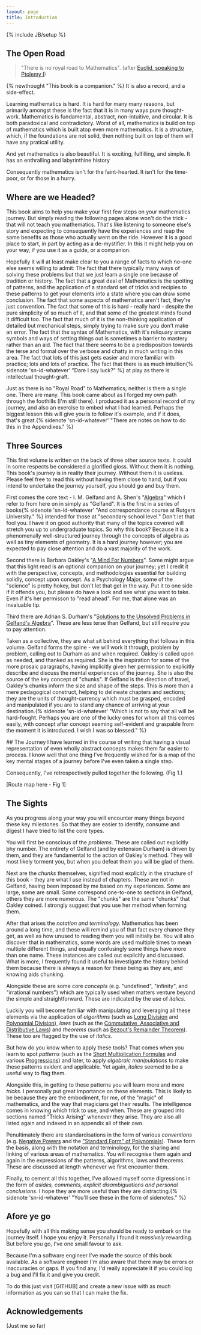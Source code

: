 ```yaml
---
layout: page
title: Introduction
---
```

{% include JB/setup %}

## The Open Road

> "There is no royal road to Mathematics". (after [Euclid, speaking to Ptolemy I](https://en.wikiquote.org/wiki/Euclid))

{% newthought "This book is a companion." %} It is also a record, and a side-effect.

Learning mathematics is hard.  It is hard for many many reasons, but primarily amongst these is the fact that it is in many ways pure thought-work.  Mathematics is fundamental, abstract, non-intuitive, and circular. It is both paradoxical and contradictory.  Worst of all, mathematics is build on top of mathematics which is built atop even more mathematics.  It is a structure, which, if the foundations are not solid, then nothing built on top of them will have any pratical utility.

And yet mathematics is also beautiful.  It is exciting, fulfilling, and simple. It has an enthralling and labyrinthine history

Consequently mathematics isn't for the faint-hearted. It isn't for the time-poor, or for those in a hurry.  

## Where are we Headed?
This book aims to help you make your first few steps on your mathematics journey. But simply reading the following pages alone won't do the trick - that will not teach you mathematics.  That's like listening to someone else's story and expecting to consequently have the experiences and reap the same benefits as those who actually went on the ride.  However it is a good place to start, in part by acting as a de-mystifier.  In this it might help you on your way, if you use it as a guide, or a companion.  

Hopefully it will at least make clear to you a range of facts to which no-one else seems willing to admit: The fact that there typically many ways of solving these problems but that we just learn a single one because of tradition or history. The fact that a great deal of Mathematics is the spotting of patterns, and the application of a standard set of tricks and recipies to these patterns to get your elements into a state where you can draw some conclusion. The fact that some aspects of mathematics aren't fact, they're just convention. The fact that some of this is hard - really hard - despite the pure simplicity of so much of it, and that some of the greatest minds found it difficult too.  The fact that much of it is the non-thinking application of detailed but mechanical steps, simply trying to make sure you don't make an error.  The fact that the syntax of Mathematics, with it's reliquary arcane symbols and ways of setting things out is sometimes a barrier to mastery rather than an aid. The fact that there seems to be a predisposition towards the terse and formal over the verbose and chatty in much writing in this area. The fact that lots of this just gets easier and more familiar with practice; lots and lots of practice.  The fact that there is as much intuition{% sidenote 'sn-id-whatever' "Dare I say luck?" %} at play as there is intellectual thought-graft.

Just as there is no "Royal Road" to Mathematics; neither is there a single one. There are many. This book came about as I forged my own path through the foothills (I'm still there). I produced it as a personal record of my journey, and also an exercise to embed what I had learned.  Perhaps the biggest lesson this will give you is to follow it's example, and if it does, that's great.{% sidenote 'sn-id-whatever' "There are notes on how to do this in the Appendixes." %}

## Three Sources
This first volume is written on the back of three other source texts.  It could in some respects be considered a glorified gloss. Without them it is nothing.  This book's journey is in reality their journey.  Without them it is useless.  Please feel free to read this without having them close to hand, but if you intend to undertake the journey yourself, you should go and buy them. 

First comes the core text - I. M. Gelfand and A. Shen's "[Algebra](https://www.amazon.co.uk/Algebra-I-M-Gelfand/dp/0817636773/)" which I refer to from here on in simply as "Gelfand". It is the first in a series of books{% sidenote 'sn-id-whatever' "And correspondance course at Rutgers University." %} intended for those at "secondary school level."  Don't let that fool you.  I have it on good authority that many of the topics covered will stretch you up to undergraduate topics.  So why this book? Because it is a phenomenally well-structured journey through the concepts of algebra as well as tiny elements of geometry.  It is a hard journey however; you are expected to pay close attention and do a vast majority of the work.

Second there is Barbara Oakley's "[A Mind For Numbers](https://www.amazon.co.uk/Mind-Numbers-Science-Flunked-Algebra-ebook/dp/B00G3L19ZU)". Some might argue that this light read is an optional companion on your journey; yet I credit it with the perspective, concepts, and methodologies essential for building solidly, concept upon concept.  As a Psychology Major, some of the "science" is pretty hokey, but don't let that get in the way.  Put it to one side if it offends you, but please do have a look and see what you want to take.  Even if it's her permisson to "read ahead".  For me, that alone was an invaluable tip.

Third there are Adrian S. Durham's "[Solutions to the Unsolved Problems in Gelfand's Algebra](https://www.dropbox.com/s/73tlsu23gjo7vjo/Gelfand%20Algebra%20Solutions.pdf?dl=0)".  These are less terse than Gelfand, but still require you to pay attention.  

Taken as a collective, they are what sit behind everything that follows in this volume.  Gelfand forms the spine - we will work it through, problem by problem, calling out to Durham as and when required.  Oakley is called upon as needed, and thanked as required.  She is the inspiration for some of the more prosaic paragraphs, having implicitly given her permission to explicitly describe and discuss the mental experiences of the journey. She is also the source of the key concept of "chunks".  If Gelfand is the direction of travel, Oakley's chunks inform the size and shape of the steps.  This is more than a mere pedagogical construct, helping to delineate chapters and sections; they are the units of thought-currency which must be grasped, encoded and manipulated if you are to stand any chance of arriving at your destination.{% sidenote 'sn-id-whatever' "Which is not to say that all will be hard-fought.  Perhaps you are one of the lucky ones for whom all this comes easily, with concept after concept seeming self-evident and graspable from the moment it is introduced.  I wish I was so blessed." %}

## The Journey
I have learned in the course of writing that having a visual representation of even wholly abstract concepts makes them far easier to process.  I know well that one thing I've frequently wished for is a map of the key mental stages of a journey before I've even taken a single step.

Consequently, I've retrospectively pulled together the following. (Fig 1.)

[Route map here - Fig 1]

## The Sights
As you progress along your way you will encounter many things beyond these key milestones. So that they are easier to identify, consume and digest I have tried to list the core types.

You will first be conscious of the _problems_.  These are called out explicitly bhy number. The entirety of Gelfand (and by extension Durham) is driven by them, and they are fundamental to the action of Oakley's method.  They will most likely torment you, but when you defeat them you will be glad of them.

Next are the _chunks_ themselves, signified most explicitly in the structure of this book - they are what I use instead of chapters. These are not in Gelfand, having been imposed by me based on my experiences. Some are large, some are small.  Some correspond one-to-one to sections in Gelfand, others they are more numerous. The "chunks" are the same "chunks" that Oakley coined.  I strongly suggest that you use her method when forming them.

After that arises the _notation and terminology_.  Mathematics has been around a long time, and these will remind you of that fact every chance they get, as well as how unused to reading them you will initially be.  You will also discover that in mathematics, some words are used multiple times to mean multiple different things, and equally confusingly some things have more than one name.  These instances are called out explicitly and discussed. What is more, I frequently found it useful to investigate the history behind them because there is always a reason for these being as they are, and knowing aids chunking.

Alongside these are some core _concepts_ (e.g. "undefined", "infinity", and "irrational numbers") which are typically used when matters venture beyond the simple and straightforward.  These are indicated by the use of _italics_.

Luckily you will become familiar with manipulating and leveraging all these elements via the application of _algorithms_ (such as [Long Division](https://andrewharmellaw.github.io/2016/11/16/gelfands-algebra-chunk-1-fundamentals/) and [Polynomial Division](https://andrewharmellaw.github.io/2017/02/23/gelfands-algebra-chunk-14-polynomial-division-all-the-gory-details/)), _laws_ (such as the [Commutative, Associative and Distributive Laws](https://andrewharmellaw.github.io/2016/11/23/gelfands-algebra-chunk-2-commutative-associative-and-distributive-laws/)) and _theorems_ (such as [Bezout's Remainder Theorem](https://andrewharmellaw.github.io/2017/03/07/gelfands-algebra-chunk-16-polynomial-division-remainders/)).  These too are flagged by the use of _italics_.

But how do you know when to apply these tools? That comes when you learn to spot _patterns_ (such as the [Short Multiplication Formulas](https://andrewharmellaw.github.io/2016/12/17/gelfanfd-algebra-chunk-6-squares-sums-diffs-etc/) and various [Progressions](https://andrewharmellaw.github.io/2017/03/24/gelfands-algebra-chunk-23-embedding-progressions/)) and later, to apply _algebraic manipulations_ to make these patterns evident and applicable.  Yet again, _italics_ seemed to be a useful way to flag them.

Alongside this, in getting to these patterns you will learn more and more _tricks_.  I personally put great importance on these elements.  This is likely to be because they are the embodiment, for me, of the "magic" of mathematics, and the way that magicians get their results.  The intelligence comes in knowing which trick to use, and when.  These are grouped into sections named "Tricks Arising" whenever they arise. They are also all listed again and indexed in an appendix all of their own.

Penultimately there are standardisations in the form of various _conventions_ (e.g. [Negative Powers](https://andrewharmellaw.github.io/2016/12/10/gelfands-algebra-chunk-5-powers/) and the ["Standard Form" of Polynomials](https://andrewharmellaw.github.io/tags.html#standard-form-ref)).  These form the basis, along with the notation and terminology, for the sharing and linking of various areas of mathematics.  You will recognise them again and again in the expressions of the patterns, algorithms, laws and theorems.  These are discussed at length whenever we first encounter them.

Finally, to cement all this together, I've allowed myself some digressions in the form of _asides, comments, explicit disambiguations and personal conclusions_.  I hope they are more useful than they are distracting.{% sidenote 'sn-id-whatever' "You'll see these in the form of sidenotes." %}

## Afore ye go
Hopefully with all this making sense you should be ready to embark on the journey itself.  I hope you enjoy it.  Personally I found it _massively_ rewarding.  But before you go, I've one small favour to ask.

Because I'm a software engineer I've made the source of this book available.  As a software engineer I'm also aware that there may be errors or inaccuracies or gaps.  If you find any, I'd really appreciate it if you could log a bug and I'll fix it and give you credit.

To do this just visit [GITHUB] and create a new issue with as much information as you can so that I can make the fix.

## Acknowledgements
(Just me so far)